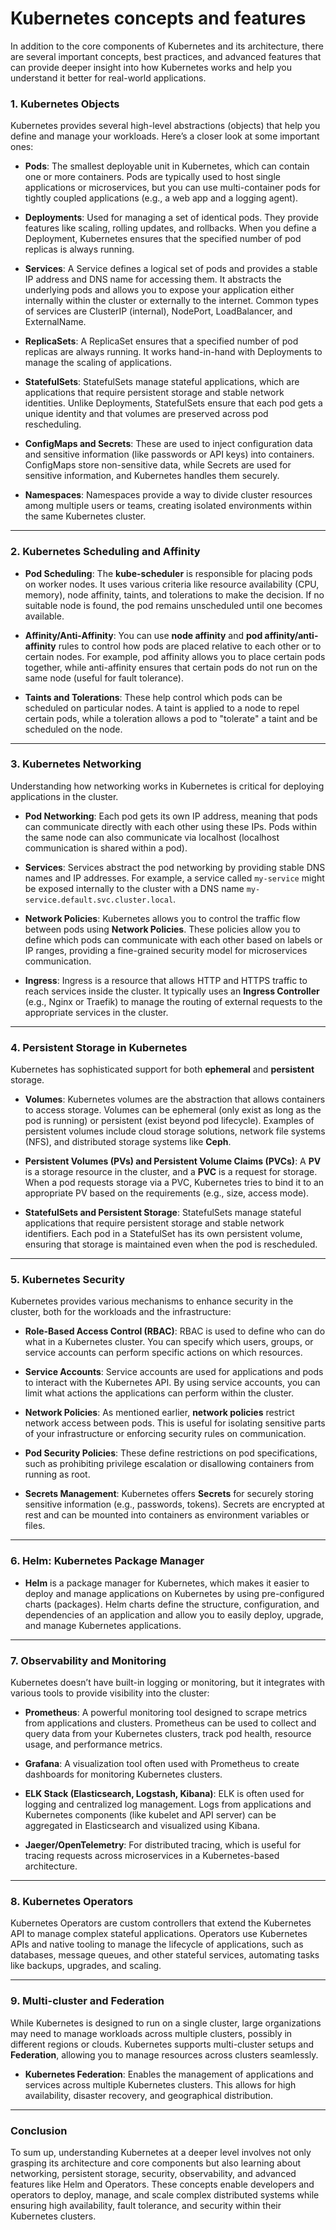 # Kubernetes concepts and features

In addition to the core components of Kubernetes and its architecture, there are several important concepts, best practices, and advanced features that can provide deeper insight into how Kubernetes works and help you understand it better for real-world applications.

### **1. Kubernetes Objects**

Kubernetes provides several high-level abstractions (objects) that help you define and manage your workloads. Here’s a closer look at some important ones:

- **Pods**: The smallest deployable unit in Kubernetes, which can contain one or more containers. Pods are typically used to host single applications or microservices, but you can use multi-container pods for tightly coupled applications (e.g., a web app and a logging agent).
- **Deployments**: Used for managing a set of identical pods. They provide features like scaling, rolling updates, and rollbacks. When you define a Deployment, Kubernetes ensures that the specified number of pod replicas is always running.

- **Services**: A Service defines a logical set of pods and provides a stable IP address and DNS name for accessing them. It abstracts the underlying pods and allows you to expose your application either internally within the cluster or externally to the internet. Common types of services are ClusterIP (internal), NodePort, LoadBalancer, and ExternalName.

- **ReplicaSets**: A ReplicaSet ensures that a specified number of pod replicas are always running. It works hand-in-hand with Deployments to manage the scaling of applications.

- **StatefulSets**: StatefulSets manage stateful applications, which are applications that require persistent storage and stable network identities. Unlike Deployments, StatefulSets ensure that each pod gets a unique identity and that volumes are preserved across pod rescheduling.

- **ConfigMaps and Secrets**: These are used to inject configuration data and sensitive information (like passwords or API keys) into containers. ConfigMaps store non-sensitive data, while Secrets are used for sensitive information, and Kubernetes handles them securely.

- **Namespaces**: Namespaces provide a way to divide cluster resources among multiple users or teams, creating isolated environments within the same Kubernetes cluster.

---

### **2. Kubernetes Scheduling and Affinity**

- **Pod Scheduling**: The **kube-scheduler** is responsible for placing pods on worker nodes. It uses various criteria like resource availability (CPU, memory), node affinity, taints, and tolerations to make the decision. If no suitable node is found, the pod remains unscheduled until one becomes available.
- **Affinity/Anti-Affinity**: You can use **node affinity** and **pod affinity/anti-affinity** rules to control how pods are placed relative to each other or to certain nodes. For example, pod affinity allows you to place certain pods together, while anti-affinity ensures that certain pods do not run on the same node (useful for fault tolerance).

- **Taints and Tolerations**: These help control which pods can be scheduled on particular nodes. A taint is applied to a node to repel certain pods, while a toleration allows a pod to "tolerate" a taint and be scheduled on the node.

---

### **3. Kubernetes Networking**

Understanding how networking works in Kubernetes is critical for deploying applications in the cluster.

- **Pod Networking**: Each pod gets its own IP address, meaning that pods can communicate directly with each other using these IPs. Pods within the same node can also communicate via localhost (localhost communication is shared within a pod).

- **Services**: Services abstract the pod networking by providing stable DNS names and IP addresses. For example, a service called `my-service` might be exposed internally to the cluster with a DNS name `my-service.default.svc.cluster.local`.

- **Network Policies**: Kubernetes allows you to control the traffic flow between pods using **Network Policies**. These policies allow you to define which pods can communicate with each other based on labels or IP ranges, providing a fine-grained security model for microservices communication.

- **Ingress**: Ingress is a resource that allows HTTP and HTTPS traffic to reach services inside the cluster. It typically uses an **Ingress Controller** (e.g., Nginx or Traefik) to manage the routing of external requests to the appropriate services in the cluster.

---

### **4. Persistent Storage in Kubernetes**

Kubernetes has sophisticated support for both **ephemeral** and **persistent** storage.

- **Volumes**: Kubernetes volumes are the abstraction that allows containers to access storage. Volumes can be ephemeral (only exist as long as the pod is running) or persistent (exist beyond pod lifecycle). Examples of persistent volumes include cloud storage solutions, network file systems (NFS), and distributed storage systems like **Ceph**.

- **Persistent Volumes (PVs) and Persistent Volume Claims (PVCs)**: A **PV** is a storage resource in the cluster, and a **PVC** is a request for storage. When a pod requests storage via a PVC, Kubernetes tries to bind it to an appropriate PV based on the requirements (e.g., size, access mode).

- **StatefulSets and Persistent Storage**: StatefulSets manage stateful applications that require persistent storage and stable network identifiers. Each pod in a StatefulSet has its own persistent volume, ensuring that storage is maintained even when the pod is rescheduled.

---

### **5. Kubernetes Security**

Kubernetes provides various mechanisms to enhance security in the cluster, both for the workloads and the infrastructure:

- **Role-Based Access Control (RBAC)**: RBAC is used to define who can do what in a Kubernetes cluster. You can specify which users, groups, or service accounts can perform specific actions on which resources.

- **Service Accounts**: Service accounts are used for applications and pods to interact with the Kubernetes API. By using service accounts, you can limit what actions the applications can perform within the cluster.

- **Network Policies**: As mentioned earlier, **network policies** restrict network access between pods. This is useful for isolating sensitive parts of your infrastructure or enforcing security rules on communication.

- **Pod Security Policies**: These define restrictions on pod specifications, such as prohibiting privilege escalation or disallowing containers from running as root.

- **Secrets Management**: Kubernetes offers **Secrets** for securely storing sensitive information (e.g., passwords, tokens). Secrets are encrypted at rest and can be mounted into containers as environment variables or files.

---

### **6. Helm: Kubernetes Package Manager**

- **Helm** is a package manager for Kubernetes, which makes it easier to deploy and manage applications on Kubernetes by using pre-configured charts (packages). Helm charts define the structure, configuration, and dependencies of an application and allow you to easily deploy, upgrade, and manage Kubernetes applications.

---

### **7. Observability and Monitoring**

Kubernetes doesn’t have built-in logging or monitoring, but it integrates with various tools to provide visibility into the cluster:

- **Prometheus**: A powerful monitoring tool designed to scrape metrics from applications and clusters. Prometheus can be used to collect and query data from your Kubernetes clusters, track pod health, resource usage, and performance metrics.

- **Grafana**: A visualization tool often used with Prometheus to create dashboards for monitoring Kubernetes clusters.

- **ELK Stack (Elasticsearch, Logstash, Kibana)**: ELK is often used for logging and centralized log management. Logs from applications and Kubernetes components (like kubelet and API server) can be aggregated in Elasticsearch and visualized using Kibana.

- **Jaeger/OpenTelemetry**: For distributed tracing, which is useful for tracing requests across microservices in a Kubernetes-based architecture.

---

### **8. Kubernetes Operators**

Kubernetes Operators are custom controllers that extend the Kubernetes API to manage complex stateful applications. Operators use Kubernetes APIs and native tooling to manage the lifecycle of applications, such as databases, message queues, and other stateful services, automating tasks like backups, upgrades, and scaling.

---

### **9. Multi-cluster and Federation**

While Kubernetes is designed to run on a single cluster, large organizations may need to manage workloads across multiple clusters, possibly in different regions or clouds. Kubernetes supports multi-cluster setups and **Federation**, allowing you to manage resources across clusters seamlessly.

- **Kubernetes Federation**: Enables the management of applications and services across multiple Kubernetes clusters. This allows for high availability, disaster recovery, and geographical distribution.

---

### **Conclusion**

To sum up, understanding Kubernetes at a deeper level involves not only grasping its architecture and core components but also learning about networking, persistent storage, security, observability, and advanced features like Helm and Operators. These concepts enable developers and operators to deploy, manage, and scale complex distributed systems while ensuring high availability, fault tolerance, and security within their Kubernetes clusters.
